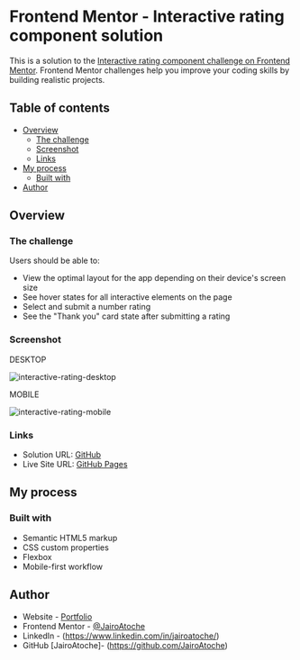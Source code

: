 # Frontend Mentor - Interactive rating component solution

This is a solution to the [Interactive rating component challenge on Frontend Mentor](https://www.frontendmentor.io/challenges/interactive-rating-component-koxpeBUmI). Frontend Mentor challenges help you improve your coding skills by building realistic projects. 

## Table of contents

- [Overview](#overview)
  - [The challenge](#the-challenge)
  - [Screenshot](#screenshot)
  - [Links](#links)
- [My process](#my-process)
  - [Built with](#built-with)
- [Author](#author)

## Overview

### The challenge

Users should be able to:

- View the optimal layout for the app depending on their device's screen size
- See hover states for all interactive elements on the page
- Select and submit a number rating
- See the "Thank you" card state after submitting a rating

### Screenshot
DESKTOP

![interactive-rating-desktop](https://user-images.githubusercontent.com/44626985/177427656-591cfa71-fc84-41e9-9512-c7d92f570563.png)

MOBILE

![interactive-rating-mobile](https://user-images.githubusercontent.com/44626985/177427653-628db019-8b6b-4ce4-8279-f2c0457a78e7.png)

### Links

- Solution URL: [GitHub](https://github.com/JairoAtoche/Interactive-Rating-Component)
- Live Site URL: [GitHub Pages](https://jairoatoche.github.io/Interactive-Rating-Component/)

## My process

### Built with

- Semantic HTML5 markup
- CSS custom properties
- Flexbox
- Mobile-first workflow

## Author

- Website - [Portfolio](https://jairoatoche.github.io/)
- Frontend Mentor - [@JairoAtoche](https://www.frontendmentor.io/profile/JairoAtoche)
- LinkedIn - (https://www.linkedin.com/in/jairoatoche/)
- GitHub [JairoAtoche]- (https://github.com/JairoAtoche)
